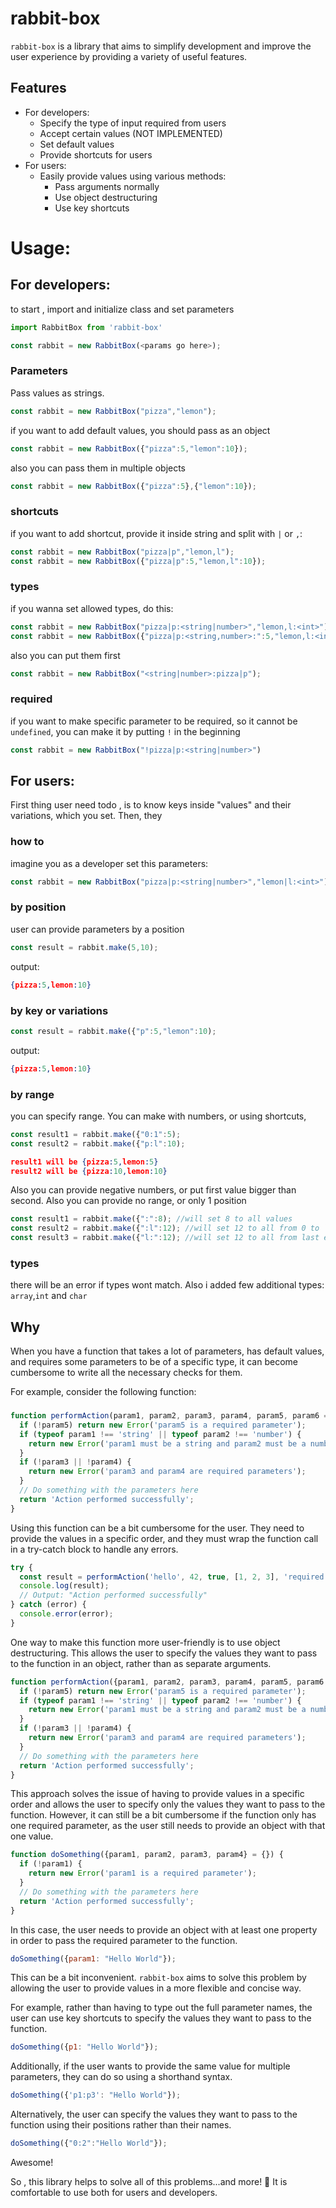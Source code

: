 ﻿# rabbit-box
`rabbit-box` is a library that aims to simplify development and improve the user experience by providing a variety of useful features.

## Features

-   For developers:
    -   Specify the type of input required from users
    -   Accept certain values (NOT IMPLEMENTED)
    -   Set default values
    -   Provide shortcuts for users
-   For users:
    -   Easily provide values using various methods:
        -   Pass arguments normally
        -   Use object destructuring
        -   Use key shortcuts

# Usage:
## For developers:
to start , import and initialize class and set parameters
```js
import RabbitBox from 'rabbit-box'

const rabbit = new RabbitBox(<params go here>);
```
### Parameters
Pass values as strings.
```js
const rabbit = new RabbitBox("pizza","lemon");
```
if you want to add default values, you should pass as an object
```js
const rabbit = new RabbitBox({"pizza":5,"lemon":10});
```
also you can pass them in multiple objects
```js
const rabbit = new RabbitBox({"pizza":5},{"lemon":10});
```
### shortcuts

if you want to add shortcut, provide it inside string and split with `|` or `,`:
```js
const rabbit = new RabbitBox("pizza|p","lemon,l");
const rabbit = new RabbitBox({"pizza|p":5,"lemon,l":10});
```
### types
if you wanna set allowed types, do this:
```js
const rabbit = new RabbitBox("pizza|p:<string|number>","lemon,l:<int>");
const rabbit = new RabbitBox({"pizza|p:<string,number>:":5,"lemon,l:<int>":10});
```
also you can put them first
```js
const rabbit = new RabbitBox("<string|number>:pizza|p");
```
### required
if you want to make specific parameter to be required, so it cannot be `undefined`, you can make it by putting `!` in the beginning
```js
const rabbit = new RabbitBox("!pizza|p:<string|number>")
```

## For users:
First thing user need todo , is to know keys inside "values" and their variations, which you set. Then, they

### how to
imagine you as a developer set this parameters:
```js
const rabbit = new RabbitBox("pizza|p:<string|number>","lemon|l:<int>");
```
### by position
user can provide parameters by a position
```js
const result = rabbit.make(5,10);
```
output:
```json
{pizza:5,lemon:10}
```
### by key or variations
```js
const result = rabbit.make({"p":5,"lemon":10);
```
output:
```json
{pizza:5,lemon:10}
```
### by range
you can specify range. You can make with numbers, or using shortcuts,
```js
const result1 = rabbit.make({"0:1":5);
const result2 = rabbit.make({"p:l":10);
```
```json
result1 will be {pizza:5,lemon:5}
result2 will be {pizza:10,lemon:10}
```
Also you can provide negative numbers, or put first value bigger than second.
Also you can provide no range, or only 1 position 
```js
const result1 = rabbit.make({":":8); //will set 8 to all values
const result2 = rabbit.make({":l":12); //will set 12 to all from 0 to `lemon`
const result3 = rabbit.make({"l:":12); //will set 12 to all from last element to zero
```
### types
there will be an error if types wont match. Also i added few additional types: `array`,`int` and `char`



## Why
When you have a function that takes a lot of parameters, has default values, and requires some parameters to be of a specific type, it can become cumbersome to write all the necessary checks for them.

For example, consider the following function:
### 
```javascript
function performAction(param1, param2, param3, param4, param5, param6 = 'default value') {
  if (!param5) return new Error('param5 is a required parameter');
  if (typeof param1 !== 'string' || typeof param2 !== 'number') {
    return new Error('param1 must be a string and param2 must be a number');
  }
  if (!param3 || !param4) {
    return new Error('param3 and param4 are required parameters');
  }
  // Do something with the parameters here
  return 'Action performed successfully';
}

```
Using this function can be a bit cumbersome for the user. They need to provide the values in a specific order, and they must wrap the function call in a try-catch block to handle any errors.
```js
try {
  const result = performAction('hello', 42, true, [1, 2, 3], 'required value');
  console.log(result);
  // Output: "Action performed successfully"
} catch (error) {
  console.error(error);
}

```
One way to make this function more user-friendly is to use object destructuring. This allows the user to specify the values they want to pass to the function in an object, rather than as separate arguments.
```js
function performAction({param1, param2, param3, param4, param5, param6 = 'default value'} = {}) {
  if (!param5) return new Error('param5 is a required parameter');
  if (typeof param1 !== 'string' || typeof param2 !== 'number') {
    return new Error('param1 must be a string and param2 must be a number');
  }
  if (!param3 || !param4) {
    return new Error('param3 and param4 are required parameters');
  }
  // Do something with the parameters here
  return 'Action performed successfully';
}
```
This approach solves the issue of having to provide values in a specific order and allows the user to specify only the values they want to pass to the function. However, it can still be a bit cumbersome if the function only has one required parameter, as the user still needs to provide an object with that one value.
```js
function doSomething({param1, param2, param3, param4} = {}) {
  if (!param1) {
    return new Error('param1 is a required parameter');
  }
  // Do something with the parameters here
  return 'Action performed successfully';
}

```
In this case, the user needs to provide an object with at least one property in order to pass the required parameter to the function.
```js
doSomething({param1: "Hello World"});
```
This can be a bit inconvenient. `rabbit-box` aims to solve this problem by allowing the user to provide values in a more flexible and concise way.

For example, rather than having to type out the full parameter names, the user can use key shortcuts to specify the values they want to pass to the function.
```js
doSomething({p1: "Hello World"});
```
Additionally, if the user wants to provide the same value for multiple parameters, they can do so using a shorthand syntax.
```js
doSomething({'p1:p3': "Hello World"});
```
Alternatively, the user can specify the values they want to pass to the function using their positions rather than their names.
```js
doSomething({"0:2":"Hello World"});
```
Awesome!

So , this library helps to solve all of this problems...and more! 🤫
It is comfortable to use both for users and developers.